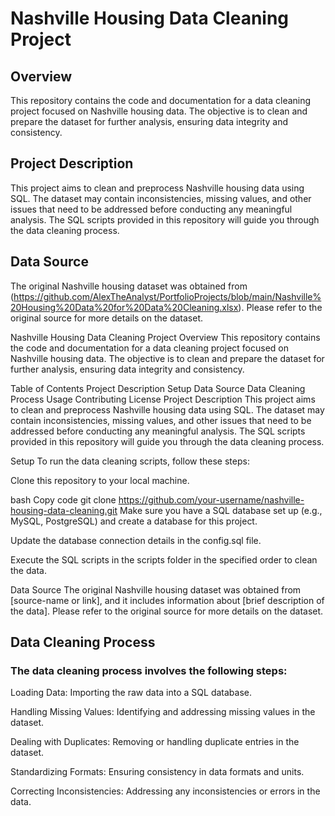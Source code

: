 # Nashville Housing Data Cleaning Project
## Overview
This repository contains the code and documentation for a data cleaning project focused on Nashville housing data. The objective is to clean and prepare the dataset for further analysis, ensuring data integrity and consistency.

## Project Description
This project aims to clean and preprocess Nashville housing data using SQL. The dataset may contain inconsistencies, missing values, and other issues that need to be addressed before conducting any meaningful analysis. The SQL scripts provided in this repository will guide you through the data cleaning process.

## Data Source
The original Nashville housing dataset was obtained from (https://github.com/AlexTheAnalyst/PortfolioProjects/blob/main/Nashville%20Housing%20Data%20for%20Data%20Cleaning.xlsx). Please refer to the original source for more details on the dataset.


Nashville Housing Data Cleaning Project
Overview
This repository contains the code and documentation for a data cleaning project focused on Nashville housing data. The objective is to clean and prepare the dataset for further analysis, ensuring data integrity and consistency.

Table of Contents
Project Description
Setup
Data Source
Data Cleaning Process
Usage
Contributing
License
Project Description
This project aims to clean and preprocess Nashville housing data using SQL. The dataset may contain inconsistencies, missing values, and other issues that need to be addressed before conducting any meaningful analysis. The SQL scripts provided in this repository will guide you through the data cleaning process.

Setup
To run the data cleaning scripts, follow these steps:

Clone this repository to your local machine.

bash
Copy code
git clone https://github.com/your-username/nashville-housing-data-cleaning.git
Make sure you have a SQL database set up (e.g., MySQL, PostgreSQL) and create a database for this project.

Update the database connection details in the config.sql file.

Execute the SQL scripts in the scripts folder in the specified order to clean the data.

Data Source
The original Nashville housing dataset was obtained from [source-name or link], and it includes information about [brief description of the data]. Please refer to the original source for more details on the dataset.

## Data Cleaning Process
### The data cleaning process involves the following steps:

Loading Data: Importing the raw data into a SQL database.

Handling Missing Values: Identifying and addressing missing values in the dataset.

Dealing with Duplicates: Removing or handling duplicate entries in the dataset.

Standardizing Formats: Ensuring consistency in data formats and units.

Correcting Inconsistencies: Addressing any inconsistencies or errors in the data.


